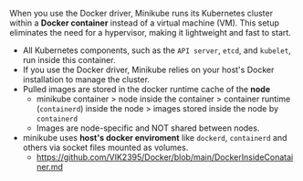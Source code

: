 When you use the Docker driver, Minikube runs its Kubernetes cluster within a **Docker container** instead of a virtual machine (VM). This setup eliminates the need for a hypervisor, making it lightweight and fast to start.

- All Kubernetes components, such as the `API server`, `etcd`, and `kubelet`, run inside this container.
- If you use the Docker driver, Minikube relies on your host's Docker installation to manage the cluster.
- Pulled images are stored in the docker runtime cache of the **node**
  - minikube container > node inside the container > container runtime (`containerd`) inside the node > images stored inside the node by `containerd`
  - Images are node-specific and NOT shared between nodes.
- minikube uses **host's docker enviroment** like `dockerd`, `containerd` and others via socket files mounted as volumes.
  - https://github.com/VIK2395/Docker/blob/main/DockerInsideConatainer.md
